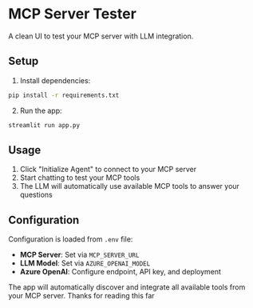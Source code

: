 # MCP Server Tester

A clean UI to test your MCP server with LLM integration.

## Setup

1. Install dependencies:
```bash
pip install -r requirements.txt
```

2. Run the app:
```bash
streamlit run app.py
```

## Usage

1. Click "Initialize Agent" to connect to your MCP server
2. Start chatting to test your MCP tools
3. The LLM will automatically use available MCP tools to answer your questions

## Configuration

Configuration is loaded from `.env` file:
- **MCP Server**: Set via `MCP_SERVER_URL`
- **LLM Model**: Set via `AZURE_OPENAI_MODEL`
- **Azure OpenAI**: Configure endpoint, API key, and deployment

The app will automatically discover and integrate all available tools from your MCP server.
Thanks for reading this far